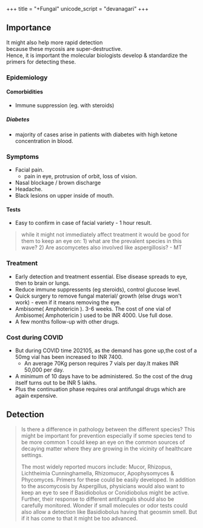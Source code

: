 +++
title = "+Fungal"
unicode_script = "devanagari"
+++

## Importance
It might also help more rapid detection  
because these mycosis are super-destructive.  
Hence, it is important the molecular biologists develop & standardize the primers for detecting these.


### Epidemiology

#### Comorbidities
- Immune suppression (eg. with steroids)

##### Diabetes
- majority of cases arise in patients with diabetes with high ketone concentration in blood.

### Symptoms
- Facial pain.
  - pain in eye, protrusion of orbit, loss of vision.
- Nasal blockage / brown discharge
- Headache.
- Black lesions on upper inside of mouth.

#### Tests
- Easy to confirm in case of facial variety - 1 hour result.

> while it might not immediately affect treatment it would be good for them to keep an eye on: 1) what are the prevalent species in this wave? 2) Are ascomycetes also involved like aspergillosis? - MT

### Treatment
- Early detection and treatment essential. Else disease spreads to eye, then to brain or lungs.
- Reduce immune suppressents (eg steroids), control glucose level.
- Quick surgery to remove fungal material/ growth (else drugs won't work) - even if it means removing the eye.
- Ambisome( Amphotericin ). 3-6 weeks. The cost of one vial of Ambisome( Amphotericin ) used to be INR 4000. Use full dose.
- A few months follow-up with other drugs.

  
### Cost during COVID
- But during COVID time 202105, as the demand has gone up,the cost of a 50mg vial has been increased to INR 7400.
  - An average 70Kg person requires 7 vials per day.It makes INR 50,000 per day.
- A minimum of 10 days have to be administered. So the cost of the drug itself turns out to be INR 5  lakhs.
- Plus the continuation phase requires oral antifungal drugs which are again expensive.


## Detection 
> Is there a difference in pathology between the different species? This might be important for prevention especially if some species tend to be more common 1 could keep an eye on the common sources of decaying matter where they are growing in the vicinity of healthcare settings. 
> 
> The most widely reported mucors include: Mucor, Rhizopus, Lichtheimia Cunninghamella, Rhizomucor, Apophysomyces & Phycomyces. Primers for these could be easily developed. In addition to the ascomycosis by Aspergillus, physicians would also want to keep an eye to see if Basidiobolus or Conidiobolus might be active. Further, their response to different antifungals should also be carefully monitored. Wonder if small molecules or odor tests could also allow a detection like Basidiobolus having that geosmin smell. But if it has come to that it might be too advanced. 


